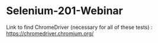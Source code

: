 # Selenium-201-Webinar


Link to find ChromeDriver (necessary for all of these tests) : https://chromedriver.chromium.org/
